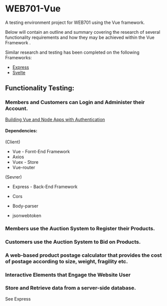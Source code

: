 # WEB701-Vue

A testing environment project for WEB701 using the Vue framework.

Below will contain an outline and summary covering the research of several functionality requirements and how they may be achieved within the Vue Framework .

Similar research and testing has been completed on the following Frameworks:

- [Express](https://github.com/Jason-MacDonald/WEB701-Express)
- [Svelte](https://github.com/Jason-MacDonald/WEB701-Svelte)

## Functionality Testing:

### Members and Customers can Login and Administer their Account.

[Building Vue and Node Apps with Authentication](https://www.linkedin.com/learning/building-vue-and-node-apps-with-authentication/what-s-the-benefit-of-vue-js?autoplay=true&u=76059146)

#### Dependencies:

(Client)

- Vue - Fornt-End Framework
- Axios
- Vuex - Store
- Vue-router

(Sevrer)

- Express - Back-End Framework
- Cors
- Body-parser

- jsonwebtoken

### Members use the Auction System to Register their Products.

### Customers use the Auction System to Bid on Products.

### A web-based product postage calculator that provides the cost of postage according to size, weight, fragility etc.

### Interactive Elements that Engage the Website User

### Store and Retrieve data from a server-side database.

See Express
